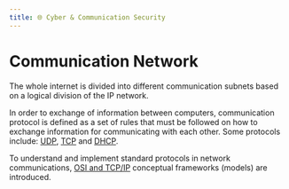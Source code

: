 ```yaml
---
title: 🌐 Cyber & Communication Security
---
```


# Communication Network

The whole internet is divided into different communication subnets based on a logical division of the IP network.

In order to exchange of information between computers, communication protocol is defined as a set of rules that must be followed on how to exchange information for communicating with each other. Some protocols include: [UDP](cybersecurity/udp.md), [TCP](cybersecurity/tcp.md) and [DHCP](cybersecurity/dhcp.md).

To understand and implement standard protocols in network communications, [OSI and TCP/IP](cybersecurity/osi-tcp-ip-model.md) conceptual frameworks (models) are introduced.

